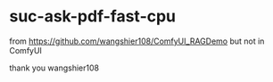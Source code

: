 # suc-ask-pdf-fast-cpu




from
https://github.com/wangshier108/ComfyUI_RAGDemo
but not in ComfyUI

thank you wangshier108
